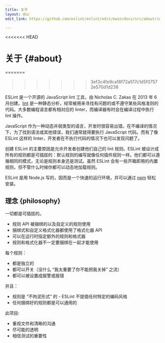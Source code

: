 ```yaml
---
title: 关于
layout: doc
edit_link: https://github.com/eslint/eslint/edit/main/docs/src/about/index.md

---
```

<<<<<<< HEAD
<!-- Note: No pull requests accepted for this file. See README.md in the root directory for details. -->

# 关于 {#about}
=======
>>>>>>> 3ef3c4fe9ca18f72a517c1d5f07572e570d1d238

ESLint 是一个开源的 JavaScript lint 工具，由 Nicholas C. Zakas 在 2013 年 6 月创建。[lint][] 是一种静态分析，经常被用来寻找有问题的或不遵守某些风格准则的代码。大多数编程语言都有相对应的 linter，而编译器有时会在编译过程中执行 lint 操作。

JavaScript 作为一种动态并弱类型的语言，开发时很容易出错。在不编译的情况下，为了找到语法或其他错误，我们通常就得要执行 JavaScript 代码。而有了像 ESLint 这样的 linter，开发者在不执行代码的情况下也可以发现问题了。

创建 ESLint 的主要原因是允许开发者创建他们自己的 lint 规则。ESLint 被设计成所有的规则都是可插拔的：默认规则的编写就像任何插件规则一样。他们都可以遵循相同的模式，无论是规则本身还是测试。虽然 ESLint 会有一些开箱即用的内置规则，但不管什么时候你都可以动态地加载规则。

ESLint 是用 Node.js 写的，因而是一个快速的运行环境，并可以通过 [npm][] 轻松安装。

[lint]: https://en.wikipedia.org/wiki/Lint_(software)
[npm]: https://npmjs.org/

## 理念 {philosophy}

一切都是可插拔的。

* 规则 API 被捆绑的以及自定义的规则使用
* 捆绑式和自定义格式化器都使用了格式化器 API
* 可以在运行时指定额外的规则和格式器
* 规则和格式化器不一定要捆绑在一起才能使用

每个规则：

* 都是独立的
* 都可以开关（没什么 “我太重要了你不能把我关掉” 之流）
* 都可以被设置成报警或报错

并且：

* 规则是 “不拘泥形式” 的 - ESLint 不提倡任何特定的编码风格
* 任何捆绑好的规则都是可以通用的

此项目:

* 重视文件和清晰的沟通
* 尽可能的透明
* 相信测试的重要性
